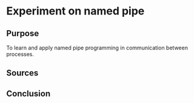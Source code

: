 # Experiment on named pipe

## Purpose

To learn and apply named pipe programming in communication between processes. 

## Sources

## Conclusion
